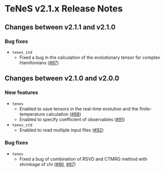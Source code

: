 # TeNeS v2.1.x Release Notes

## Changes between v2.1.1 and v2.1.0

### Bug fixes

- `tenes_std`
    - Fixed a bug in the calculation of the evolutionary tensor for complex Hamiltonians ([#97][])

## Changes between v2.1.0 and v2.0.0

### New features

- `tenes`
    - Enabled to save tensors in the real-time evolution and the finite-temperature calculation ([#88][])
    - Enabled to specify coefficient of observables ([#91][])
- `tenes_std`
    - Enabled to read multiple input files ([#92][])

### Bug fixes
- `tenes`
    - Fixed a bug of combination of RSVD and CTMRG method with shrinkage of chi ([#86][], [#87][])


[#86]: https://github.com/issp-center-dev/TeNeS/pull/86
[#87]: https://github.com/issp-center-dev/TeNeS/pull/87
[#88]: https://github.com/issp-center-dev/TeNeS/pull/88
[#91]: https://github.com/issp-center-dev/TeNeS/pull/91
[#92]: https://github.com/issp-center-dev/TeNeS/pull/92
[#97]: https://github.com/issp-center-dev/TeNeS/pull/97
